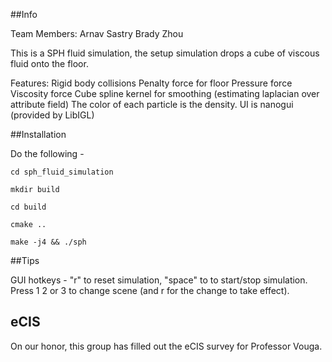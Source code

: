 ##Info

Team Members:
Arnav Sastry
Brady Zhou

This is a SPH fluid simulation, the setup simulation drops a cube of viscous fluid onto the floor.

Features:
Rigid body collisions
Penalty force for floor
Pressure force
Viscosity force
Cube spline kernel for smoothing (estimating laplacian over attribute field)
The color of each particle is the density.
UI is nanogui (provided by LibIGL)

##Installation

Do the following -

```
cd sph_fluid_simulation

mkdir build

cd build

cmake ..

make -j4 && ./sph
```

##Tips

GUI hotkeys - "r" to reset simulation, "space" to to start/stop simulation.
Press 1 2 or 3 to change scene (and r for the change to take effect).

## eCIS

On our honor, this group has filled out the eCIS survey for Professor Vouga.
